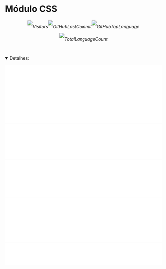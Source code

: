 <link href="https://cdn.jsdelivr.net/npm/bootstrap@5.3.0/dist/css/bootstrap.min.css" rel="stylesheet" integrity="sha384-9ndCyUaIbzAi2FUVXJi0CjmCapSmO7SnpJef0486qhLnuZ2cdeRhO02iuK6FUUVM" crossorigin="anonymous">

# Módulo CSS

<div align=center>

<h6 style='line-height: 2.5rem'>

![Visitors](https://badges.pufler.dev/visits/code-with-von/mod-css?style=for-the-badge&color=f1f6f9&labelColor=212a3e&label=Visitantes)![GitHubLastCommit](https://img.shields.io/github/last-commit/code-with-von/mod-css?color=f1f6f9&label=%C3%9Altima%20Atualiza%C3%A7%C3%A3o&style=for-the-badge&labelColor=212a3e)![GitHubTopLanguage](https://img.shields.io/github/languages/top/code-with-von/mod-css?color=f1f6f9&label=Uso%20de%20JavaScript&style=for-the-badge&labelColor=212a3e)![TotalLanguageCount](https://img.shields.io/github/languages/count/code-with-von/mod-css?color=f1f6f9&label=Linguagens%20Usadas&style=for-the-badge&labelColor=212a3e)

</h6>

</div>

<details open>
<summary>Detalhes:</summary>
<div align=center>

![activity](metrics/activity.svg)
![languages](metrics/languages.svg)
![followup](metrics/followup.svg)
![people](metrics/people.svg)
![contributors](metrics/contributors.svg)

</div>
</details>
